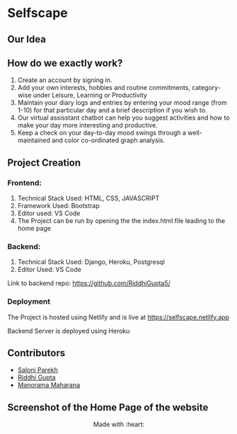 # Selfscape 

 

## Our Idea

 

## How do we exactly work?

1. Create an account by signing in.
2. Add your own interests, hobbies and routine commitments, category-wise under Leisure, Learning or Productivity
3. Maintain your diary logs and entries by entering your mood range (from 1-10) for that particular day and a brief description if you wish to.
4. Our virtual assisstant chatbot can help you suggest activities and how to make your day more interesting and productive.
5. Keep a check on your day-to-day mood swings through a well-maintained and color co-ordinated graph analysis.

## Project Creation

### Frontend:

1. Technical Stack Used: HTML, CSS, JAVASCRIPT
2. Framework Used: Bootstrap
3. Editor used: VS Code
4. The Project can be run by opening the the index.html file leading to the home page

### Backend: 

1. Technical Stack Used: Django, Heroku, Postgresql
2. Editor Used: VS Code

Link to backend repo: https://github.com/RiddhiGupta5/

### Deployment

The Project is hosted using Netlify and is live at https://selfscape.netlify.app

Backend Server is deployed using Heroku

## Contributors

* [Saloni Parekh](http://github.com/saloni0104)
* [Riddhi Gupta](http://github.com/RiddhiGupta5)
* [Manorama Maharana](http://github.com/Manorama09)

## Screenshot of the Home Page of the website


<p align="center">
	Made with :heart:
</p>

